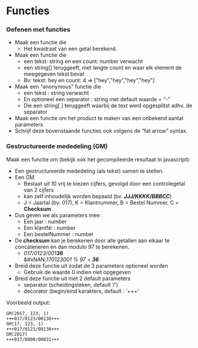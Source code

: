# Functies

### Oefenen met functies

* Maak een functie die
  * Het kwadraat van een getal berekend.
* Maak een functie die
  * een tekst: string en een count: number verwacht &#x20;
  * een string\[] teruggeeft, met lengte count en waar elk element de meegegeven tekst bevat
  * Bv: tekst: hey en count: 4 => \["hey","hey","hey","hey"]
* Maak een “anonymous” functie die
  * een tekst : string verwacht
  * En optioneel een separator : string met default waarde = “-”&#x20;
  * Die een string\[ ] teruggeeft waarbij de text werd opgesplitst adhv. de separator
* Maak een functie om het product te maken van een onbekend aantal parameters
* Schrijf deze bovenstaande functies ook volgens de “fat arrow” syntax.

### Gestructureerde mededeling (GM)

Maak een functie om (bekijk ook het gecompileerde resultaat in javascript):&#x20;

* Een gestructureerde mededeling (als tekst) samen te stellen.
* Een GM
  * Bestaat uit 10 vrij te kiezen cijfers, gevolgd door een controlegetal van 2 cijfers
  * kan zelf inhoudelijk worden bepaald (bv. _**JJJ/KKKK/BBBCC**_)
  * J = Jaartal (bv. 017), K = Klantnummer, B = Bestel Nummer, C = **Checksum**
* Dus geven we als parameters mee:&#x20;
  * Een jaar : number
  * Een klantNr : number
  * Een bestelNummer : number
* De **checksum** kan je berekenen door alle getallen aan elkaar te concateneren en dan modulo 97 te berekenen.
  * _017/0123/001**36**_\
    &#xNAN;_&#x31;70123001 % 97 = **36**_
* Breid deze functie uit zodat de 3 parameters optioneel worden
  * Gebruik de waarde 0 indien niet opgegeven
* Breid deze functie uit met 2 default parameters
  * separator (scheidingsteken, default ‘/’)
  * decorator (begin/eind karakters, default : ‘+++’

Voorbeeld output:

```
GM(2017, 123, 1)
+++017/0123/00136+++
GM(17, 123, 1)
+++017/0123/00136+++
GM(2017)
+++017/0000/00031+++
```
